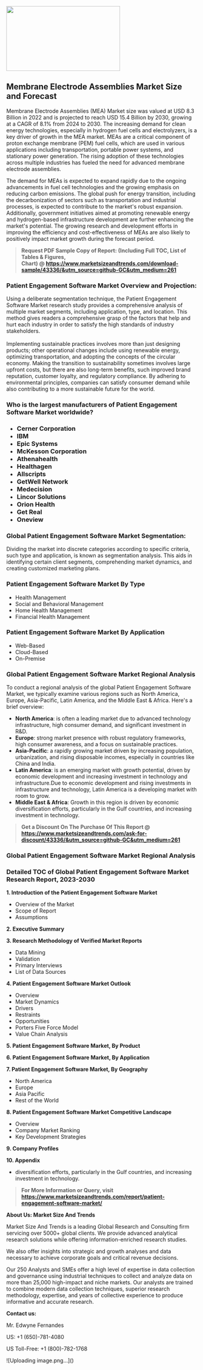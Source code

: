 <p><img class="alignnone size-medium wp-image-20088" src="https://ffe5etoiles.com/wp-content/uploads/2024/12/MST1-300x171.png" alt="" width="300" height="171" /></p><h2>Membrane Electrode Assemblies Market Size and Forecast</h2><p>Membrane Electrode Assemblies (MEA) Market size was valued at USD 8.3 Billion in 2022 and is projected to reach USD 15.4 Billion by 2030, growing at a CAGR of 8.1% from 2024 to 2030. The increasing demand for clean energy technologies, especially in hydrogen fuel cells and electrolyzers, is a key driver of growth in the MEA market. MEAs are a critical component of proton exchange membrane (PEM) fuel cells, which are used in various applications including transportation, portable power systems, and stationary power generation. The rising adoption of these technologies across multiple industries has fueled the need for advanced membrane electrode assemblies.</p><p>The demand for MEAs is expected to expand rapidly due to the ongoing advancements in fuel cell technologies and the growing emphasis on reducing carbon emissions. The global push for energy transition, including the decarbonization of sectors such as transportation and industrial processes, is expected to contribute to the market's robust expansion. Additionally, government initiatives aimed at promoting renewable energy and hydrogen-based infrastructure development are further enhancing the market's potential. The growing research and development efforts in improving the efficiency and cost-effectiveness of MEAs are also likely to positively impact market growth during the forecast period.</p></p><blockquote id="" class=""><strong>Request PDF Sample Copy of Report: (Including Full TOC, List of Tables &amp; Figures, Chart)&nbsp;@&nbsp;<strong><a href="https://www.marketsizeandtrends.com/download-sample/43336/&utm_source=github-GC&utm_medium=261" target="_blank">https://www.marketsizeandtrends.com/download-sample/43336/&utm_source=github-GC&utm_medium=261</a></strong></strong></blockquote><h3 id="" class="">Patient Engagement Software Market&nbsp;Overview and Projection:</h3><p id="" class="">Using a deliberate segmentation technique, the Patient Engagement Software Market research study provides a comprehensive analysis of multiple market segments, including application, type, and location. This method gives readers a comprehensive grasp of the factors that help and hurt each industry in order to satisfy the high standards of industry stakeholders. <br /> <br />Implementing sustainable practices involves more than just designing products; other operational changes include using renewable energy, optimizing transportation, and adopting the concepts of the circular economy. Making the transition to sustainability sometimes involves large upfront costs, but there are also long-term benefits, such improved brand reputation, customer loyalty, and regulatory compliance. By adhering to environmental principles, companies can satisfy consumer demand while also contributing to a more sustainable future for the world.</p><h3 id="" class="">Who is the largest manufacturers of&nbsp;Patient Engagement Software Market worldwide?</h3><h3 class=""><p><ul><li>Cerner Corporation </li><li> IBM </li><li> Epic Systems </li><li> McKesson Corporation </li><li> Athenahealth </li><li> Healthagen </li><li> Allscripts </li><li> GetWell Network </li><li> Medecision </li><li> Lincor Solutions </li><li> Orion Health </li><li> Get Real </li><li> Oneview</li></ul></p></h3><h3 id="" class="">Global&nbsp;Patient Engagement Software Market Segmentation:</h3><p id="" class="">Dividing the market into discrete categories according to specific criteria, such type and application, is known as segmentation analysis. This aids in identifying certain client segments, comprehending market dynamics, and creating customized marketing plans.</p><h3 id="" class="">Patient Engagement Software Market&nbsp;By Type</h3><p><p><ul><li>Health Management </li><li> Social and Behavioral Management </li><li> Home Health Management </li><li> Financial Health Management</p></li></ul></p></p><h3 id="" class="">Patient Engagement Software Market&nbsp;By Application</h3><p class=""><p><ul><li>Web-Based </li><li> Cloud-Based </li><li> On-Premise</li></ul></p></p><h3 id="" class="">Global Patient Engagement Software Market Regional Analysis</h3><p id="" class="">To conduct a regional analysis of the global Patient Engagement Software Market, we typically examine various regions such as North America, Europe, Asia-Pacific, Latin America, and the Middle East &amp; Africa. Here's a brief overview:</p><ul><li><strong>North America</strong>: is often a leading market due to advanced technology infrastructure, high consumer demand, and significant investment in R&amp;D.</li><li><strong>Europe</strong>: strong market presence with robust regulatory frameworks, high consumer awareness, and a focus on sustainable practices.</li><li><strong>Asia-Pacific</strong>: a rapidly growing market driven by increasing population, urbanization, and rising disposable incomes, especially in countries like China and India.</li><li><strong>Latin America</strong>: is an emerging market with growth potential, driven by economic development and increasing investment in technology and infrastructure.Due to economic development and rising investments in infrastructure and technology, Latin America is a developing market with room to grow.</li><li><strong>Middle East &amp; Africa</strong>: Growth in this region is driven by economic diversification efforts, particularly in the Gulf countries, and increasing investment in technology.</li></ul><blockquote id="" class=""><strong>Get a Discount On The Purchase Of This Report @ <strong><a href="https://www.marketsizeandtrends.com/ask-for-discount/43336/&utm_source=github-GC&utm_medium=261" target="_blank">https://www.marketsizeandtrends.com/ask-for-discount/43336/&utm_source=github-GC&utm_medium=261</a></strong></strong></blockquote><h3 id="" class="">Global Patient Engagement Software Market Regional Analysis</h3><h3 id="" class="">Detailed TOC of Global Patient Engagement Software Market Research Report, 2023-2030</h3><p id="" class=""><strong>1. Introduction of the Patient Engagement Software Market</strong></p><ul><li>Overview of the Market</li><li>Scope of Report</li><li>Assumptions</li></ul><p id="" class=""><strong>2. Executive Summary</strong></p><p id="" class=""><strong>3. Research Methodology of Verified Market Reports</strong></p><ul><li>Data Mining</li><li>Validation</li><li>Primary Interviews</li><li>List of Data Sources</li></ul><p id="" class=""><strong>4. Patient Engagement Software Market Outlook</strong></p><ul><li>Overview</li><li>Market Dynamics</li><li>Drivers</li><li>Restraints</li><li>Opportunities</li><li>Porters Five Force Model</li><li>Value Chain Analysis</li></ul><p id="" class=""><strong>5. Patient Engagement Software Market, By Product</strong></p><p id="" class=""><strong>6. Patient Engagement Software Market, By Application</strong></p><p id="" class=""><strong>7. Patient Engagement Software Market, By Geography</strong></p><ul><li>North America</li><li>Europe</li><li>Asia Pacific</li><li>Rest of the World</li></ul><p id="" class=""><strong>8. Patient Engagement Software Market Competitive Landscape</strong></p><ul><li>Overview</li><li>Company Market Ranking</li><li>Key Development Strategies</li></ul><p id="" class=""><strong>9. Company Profiles</strong></p><p id="" class=""><strong>10. Appendix</strong></p><ul><li>diversification efforts, particularly in the Gulf countries, and increasing investment in technology.</li></ul><blockquote id="" class=""><strong>For More Information or Query, visit <strong><strong><a href="https://www.marketsizeandtrends.com/report/patient-engagement-software-market/" target="_blank">https://www.marketsizeandtrends.com/report/patient-engagement-software-market/</a></strong></strong></strong></blockquote><p id="" class=""><strong>About Us: Market Size And Trends</strong></p><p id="" class="">Market Size And Trends is a leading Global Research and Consulting firm servicing over 5000+ global clients. We provide advanced analytical research solutions while offering information-enriched research studies.</p><p id="" class="">We also offer insights into strategic and growth analyses and data necessary to achieve corporate goals and critical revenue decisions.</p><p id="" class="">Our 250 Analysts and SMEs offer a high level of expertise in data collection and governance using industrial techniques to collect and analyze data on more than 25,000 high-impact and niche markets. Our analysts are trained to combine modern data collection techniques, superior research methodology, expertise, and years of collective experience to produce informative and accurate research.</p><p id="" class=""><strong>Contact us:</strong></p><p id="" class="">Mr. Edwyne Fernandes</p><p id="" class="">US: +1 (650)-781-4080</p><p id="" class="">US Toll-Free: +1 (800)-782-1768</p>
![Uploading image.png…]()
